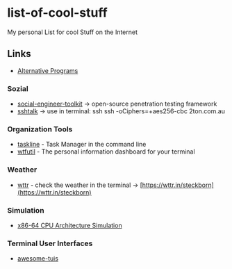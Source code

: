 # list-of-cool-stuff
My personal List for cool Stuff on the Internet

## Links
- [Alternative Programs](https://github.com/mayfrost/guides/blob/master/ALTERNATIVES.md)

### Sozial
- [social-engineer-toolkit](https://github.com/trustedsec/social-engineer-toolkit) -> open-source penetration testing framework
- [sshtalk](https://2ton.com.au/sshtalk/) -> use in terminal: ssh ssh -oCiphers=+aes256-cbc 2ton.com.au

### Organization Tools
- [taskline](https://github.com/perryrh0dan/taskline) - Task Manager in the command line
- [wtfutil](https://github.com/wtfutil/wtf) - The personal information dashboard for your terminal

### Weather
- [wttr](https://github.com/chubin/wttr.in) - check the weather in the terminal -> [https://wttr.in/steckborn](https://wttr.in/steckborn)

### Simulation
- [x86-64 CPU Architecture Simulation](https://github.com/chximn/CPU)

### Terminal User Interfaces
- [awesome-tuis](https://github.com/rothgar/awesome-tuis)
